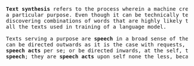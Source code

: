 <pre>
  <b>Text synthesis</b> refers to the process wherein a machine creates meaningful combinations of words serving 
  a particular purpose. Even though it can be technically termed as 'generation', the real process is about 
  discovering combinations of words that are highly likely to convey <i>meaning</i> to the humans who had created 
  all the texts used in training of a language model.
  
  Texts serving a purpose are <b>speech</b> in a broad sense of the word. These, as philosophers call them - <b>speech acts</b>, 
  can be directed outwards as it is the case with requests, promises, predictions, and the like then they are 
  <b>speech acts</b> per se; or be directed inwards, at the self, the speaker; then it is what philosophers call <b>inner 
  speech</b>; they are <b>speech acts</b> upon self none the less, because they change thoughts.
</pre>
